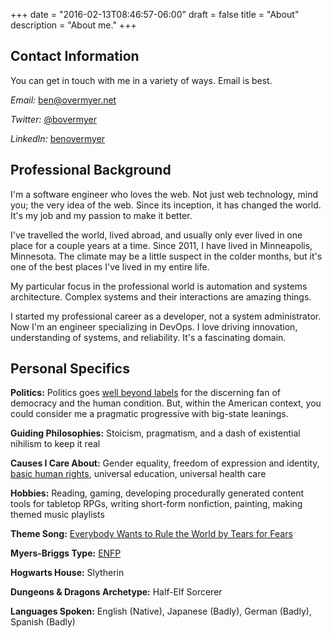 +++
date = "2016-02-13T08:46:57-06:00"
draft = false
title = "About"
description = "About me."
+++

## Contact Information

You can get in touch with me in a variety of ways. Email is best.

*Email:* [ben@overmyer.net](mailto:ben@overmyer.net)

*Twitter:* [@bovermyer](https://twitter.com/bovermyer)

*LinkedIn:* [benovermyer](https://www.linkedin.com/in/benovermyer/)

## Professional Background

I'm a software engineer who loves the web. Not just web technology, mind you; the very idea of the web. Since its inception, it has changed the world. It's my job and my passion to make it better.

I've travelled the world, lived abroad, and usually only ever lived in one place for a couple years at a time. Since 2011, I have lived in Minneapolis, Minnesota. The climate may be a little suspect in the colder months, but it's one of the best places I've lived in my entire life.

My particular focus in the professional world is automation and systems architecture. Complex systems and their interactions are amazing things.

I started my professional career as a developer, not a system administrator. Now I'm an engineer specializing in DevOps. I love driving innovation, understanding of systems, and reliability. It's a fascinating domain.

## Personal Specifics

**Politics:** Politics goes [well beyond labels](http://www.the-american-interest.com/2016/02/17/the-seven-habits-of-highly-depolarizing-people/) for the discerning fan of democracy and the human condition. But, within the American context, you could consider me a pragmatic progressive with big-state leanings.

**Guiding Philosophies:** Stoicism, pragmatism, and a dash of existential nihilism to keep it real

**Causes I Care About:** Gender equality, freedom of expression and identity, [basic human rights](http://www.un.org/en/universal-declaration-human-rights/), universal education, universal health care

**Hobbies:** Reading, gaming, developing procedurally generated content tools for tabletop RPGs, writing short-form nonfiction, painting, making themed music playlists

**Theme Song:** [Everybody Wants to Rule the World by Tears for Fears](https://www.youtube.com/watch?v=ST86JM1RPl0)

**Myers-Briggs Type:** [ENFP](http://www.humanmetrics.com/personality/enfp)

**Hogwarts House:** Slytherin

**Dungeons &amp; Dragons Archetype:** Half-Elf Sorcerer

**Languages Spoken:** English (Native), Japanese (Badly), German (Badly), Spanish (Badly)
